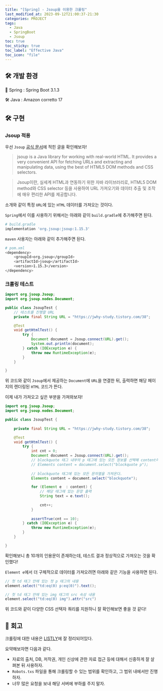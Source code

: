 ```yaml
---
title: "[Spring] - Jsoup을 이용한 크롤링"
last_modified_at: 2023-09-12T21:00:37-21:30
categories: PROJECT
tags:
  - Java
  - SpringBoot
  - Jsoup
toc: true
toc_sticky: true
toc_label: "Effective Java"
toc_icon: "file"
---
```


## 🛠️ 개발 환경

🍃 Spring : Spring Boot 3.1.3

🛠️ Java : Amazon corretto 17

## 🛠️ 구현

### Jsoup 적용

우선 `Jsoup` [공식 문서](https://jsoup.org/)에 적힌 글을 확인해보자!

> jsoup is a Java library for working with real-world HTML. It provides a very convenient API for fetching URLs and extracting and manipulating data, using the best of HTML5 DOM methods and CSS selectors.

> Jsoup이란, 실세계 HTML과 연동하기 위한 자바 라이브러리로, HTML5 DOM method와 CSS selector 등을 사용하여 URL 가져오기와 데이터 추출 및 조작에 매우 편리한 API를 제공합니다.

소개와 같이 특정 `URL`에 있는 `HTML` 데이터를 가져오는 것이다.

`Spring`에서 이를 사용하기 위해서는 아래와 같이 `build.gradle`에 추가해주면 된다.

```bash
# build.gradle
implementation 'org.jsoup:jsoup:1.15.3'
```

`maven` 사용자는 아래와 같이 추가해주면 된다.

```bash
# pom.xml
<dependency>
    <groupId>org.jsoup</groupId>
    <artifactId>jsoup</artifactId>
    <version>1.15.3</version>
</dependency>
```

### 크롤링 테스트

```java
import org.jsoup.Jsoup;
import org.jsoup.nodes.Document;

public class JsoupTest {
    // 테스트를 진행할 URL
    private final String URL = "https://jwhy-study.tistory.com/38";

    @Test
    void getHtmlTest() {
        try {
            Document document = Jsoup.connect(URL).get();
            System.out.println(document);
        } catch (IOException e) {
            throw new RuntimeException(e);
        }
    }

}
```

위 코드와 같이 `Jsoup`에서 제공하는 `Document`에 `URL`을 연결한 뒤, 출력하면 해당 페이지의 렌더링된 `HTML` 코드가 뜬다.

이제 내가 가져오고 싶은 부분을 가져와보자!

```java
import org.jsoup.Jsoup;
import org.jsoup.nodes.Document;

public class JsoupTest {
    
    private final String URL = "https://jwhy-study.tistory.com/38";

    @Test
    void getHtmlTest() {
        try {
            int cnt = 0;
            Document document = Jsoup.connect(URL).get();
            // blockquote 태그 내부의 p 태그에 있는 모든 정보를 선택해 content에 저장한다.
            // Elements content = document.select("blockquote p");
          
            // blockquote 태그에 있는 모든 문자열을 가져온다.
            Elements content = document.select("blockquote");

            for (Element e  : content) {
                // 해당 태그에 있는 문장 출력
                String text = e.text();
                
                cnt++;
            }
            
            assertTrue(cnt == 10);
        } catch (IOException e) {
            throw new RuntimeException(e);
        }
    }

}
```

확인해보니 총 10개의 인용문이 존재하는데, 테스트 결과 정상적으로 가져오는 것을 확인했다!

`Element e`에서 더 구체적으로 데이터를 가져오려면 아래와 같은 기능을 사용하면 된다.

```java
// 첫 td 태그 안에 있는 첫 p 태그의 내용
element.select("td:eq(0) p:eq(0)").text();

// 첫 td 태그 안에 있는 img 태그의 src 속성 내용
element.select("td:eq(0) img").attr("src")
```

위 코드와 같이 다양한 CSS 선택자 쿼리를 지원하니 잘 확인해보면 좋을 것 같다!

## 🤔 회고

크롤링에 대한 내용은 [LISTLY](https://www.listly.io/help/ko/guide/%EC%9B%B9-%ED%81%AC%EB%A1%A4%EB%A7%81%EC%9D%80-%ED%95%A9%EB%B2%95%EC%9D%BC%EA%B9%8C-%EB%B6%88%EB%B2%95%EC%9D%BC%EA%B9%8C/)에 잘 정리되어있다.

요약해보자면 다음과 같다.

- 자료의 출처, DB, 저작권, 개인 신상에 관한 자료 접근 등에 대해서 신중하게 잘 살펴본 뒤 사용하자. 
- `Robots.txs` 파일을 통해 크롤링할 수 있는 범위를 확인하고, 그 범위 내에서만 진행하자.
- 너무 많은 요청을 보내 해당 서버에 부하를 주지 말자.
